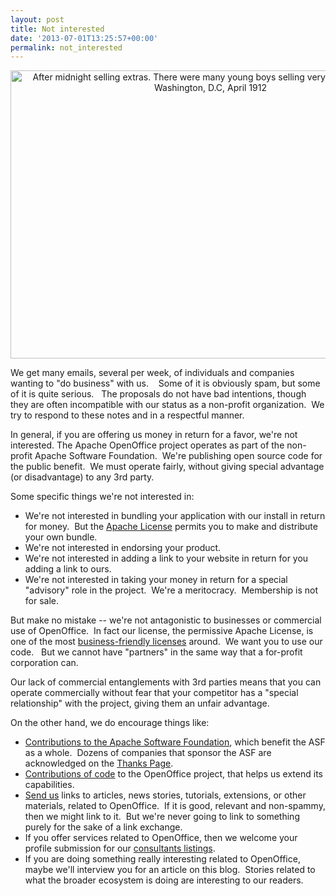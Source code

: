 ```yaml
---
layout: post
title: Not interested
date: '2013-07-01T13:25:57+00:00'
permalink: not_interested
---
```

<div align="center"><a title="After midnight selling extras. There were many young boys selling very late these nights. Washington, D.C, April 1912 by The U.S. National Archives, on Flickr" href="http://www.flickr.com/photos/usnationalarchives/7494391690/"><img width="640" height="461" alt="After midnight selling extras. There were many young boys selling very late these nights. Washington, D.C, April 1912" src="http://farm8.staticflickr.com/7261/7494391690_f6c105235a_z.jpg" /></a></div> 
  <p>We get many emails, several per week, of individuals and companies wanting to &quot;do business&quot; with us.&nbsp; &nbsp; Some of it is obviously spam, but some of it is quite serious.&nbsp;&nbsp; The proposals do not have bad intentions, though they are often incompatible with our status as a non-profit organization.&nbsp; We try to respond to these notes and in a respectful manner. <br /></p> 
  <p>In general, if you are offering us money in return for a favor, we're not interested. The Apache OpenOffice project operates as part of the non-profit Apache Software Foundation.&nbsp; We're publishing open source code for the public benefit.&nbsp; We must operate fairly, without giving special advantage (or disadvantage) to any 3rd party.&nbsp; <br /></p> 
  <p>Some specific things we're not interested in: <br /></p> 
  <ul> 
    <li>We're not interested in bundling your application with our install in return for money.&nbsp; But the <a href="http://www.apache.org/licenses/LICENSE-2.0.html">Apache License</a> permits you to make and distribute your own bundle.<br /></li> 
    <li>We're not interested in endorsing your product.</li> 
    <li>We're not interested in adding a link to your website in return for you adding a link to ours.</li> 
    <li>We're not interested in taking your money in return for a special &quot;advisory&quot; role in the project.&nbsp; We're a meritocracy.&nbsp; Membership is not for sale.</li> 
  </ul> 
  <p>But make no mistake -- we're not antagonistic to businesses or commercial use of OpenOffice.&nbsp; In fact our license, the permissive Apache License, is one of the most <a href="http://www.openoffice.org/why/why_compliance.html">business-friendly licenses</a> around.&nbsp; We want you to use our code.&nbsp;&nbsp; But we cannot have &quot;partners&quot; in the same way that a for-profit corporation can. </p> 
  <p>Our lack of commercial entanglements with 3rd parties means that
 you can operate commercially without fear that your competitor has a &quot;special
 relationship&quot; with the project, giving them an unfair advantage. <br /></p> 
  <p>On the other hand, we do encourage things like:</p> 
  <ul> 
    <li><a href="http://www.apache.org/foundation/contributing.html#Paypal">Contributions to the Apache Software Foundation</a>, which benefit the ASF as a whole.&nbsp; Dozens of companies that sponsor the ASF are acknowledged on the <a href="https://www.apache.org/foundation/thanks.html">Thanks Page</a>.<br /></li> 
    <li><a href="https://openoffice.apache.org/contributing-code.html">Contributions of code</a> to the OpenOffice project, that helps us extend its capabilities.</li> 
    <li><a href="http://openoffice.apache.org/mailing-lists.html#marketing-mailing-list-public">Send us</a> links to articles, news stories, tutorials, extensions, or other materials, related to OpenOffice.&nbsp; If it is good, relevant and non-spammy, then we might link to it.&nbsp; But we're never going to link to something purely for the sake of a link exchange.<br /></li> 
    <li>If you offer services related to OpenOffice, then we welcome your profile submission for our <a href="http://www.openoffice.org/bizdev/consultants.html">consultants listings</a>.</li> 
    <li>If you are doing something really interesting related to OpenOffice, maybe we'll interview you for an article on this blog.&nbsp; Stories related to what the broader ecosystem is doing are interesting to our readers. <br /></li> 
  </ul>
